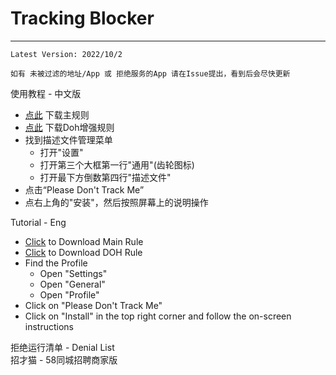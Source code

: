 # Tracking Blocker
---------------------------------------  
    Latest Version: 2022/10/2
  
    如有 未被过滤的地址/App 或 拒绝服务的App 请在Issue提出，看到后会尽快更新
  
使用教程 - 中文版  
- [点此](https://cdn.jsdelivr.net/gh/jimmyk1m/TB/main.mobileconfig) 下载主规则
- [点此](https://cdn.jsdelivr.net/gh/jimmyk1m/TB/doh.mobileconfig) 下载Doh增强规则
- 找到描述文件管理菜单  
    - 打开"设置"  
    - 打开第三个大框第一行"通用"(齿轮图标)  
    - 打开最下方倒数第四行"描述文件"  
- 点击“Please Don't Track Me”  
- 点右上角的"安装"，然后按照屏幕上的说明操作  
  
  
Tutorial - Eng  
- [Click](https://cdn.jsdelivr.net/gh/jimmyk1m/TB/main.mobileconfig) to Download Main Rule
- [Click](https://cdn.jsdelivr.net/gh/jimmyk1m/TB/doh.mobileconfig) to Download DOH Rule
- Find the Profile  
    - Open "Settings"  
    - Open "General"  
    - Open "Profile"  
- Click on "Please Don't Track Me"  
- Click on "Install" in the top right corner and follow the on-screen instructions  

拒绝运行清单 - Denial List  
招才猫 - 58同城招聘商家版
